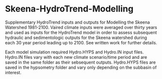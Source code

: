 # Skeena-HydroTrend-Modelling
Supplementary HydroTrend inputs and outputs for Modelling the Skeena Watershed 1981-2100. Vaired climate inputs were averaged over thirty years and used as inputs for the HydroTrend model in order to assess subsequent hydraulic and sedimentologic outputs for the Skeena watershed during each 30 year period leading up to 2100. See written work for further details. 

Each model simulation required Hydro.HYPS and Hydro.IN input files. Hydro.IN files vary with each new climate scenario/time period and are saved in the same folder as their sebsequent outputs. Hydro.HYPS files are saved in the hypsometry folder and vary only depending on the subbasin of interest. 
